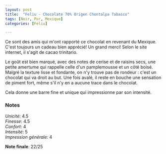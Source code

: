 ```yaml
---
layout: post
title:  "Feliu - Chocolate 70% Origen Chontalpa Tabasco"
tags: [Noir, Pur, Mexique] 
categories: [Feliu]

---
```


Ce sont des amis qui m'ont rapporté ce chocolat en revenant du Mexique. C'est toujours un cadeau bien apprécié! Un grand merci! Selon le site internet, il s'agit de cacao trinitario.

Le goût est bien marqué, avec des notes de cerise et de raisins secs, une petite amertume qui rappelle celle d'un pamplemousse et un côté boisé. Malgré la texture lisse et fondante, on n'y trouve pas de rondeur : c'est un chocolat qui va droit au but. Une fois avalé, il reste en bouche une sensation de piment fort, même s'il n'y en a aucune trace dans le chocolat.

Cela donne une barre fine et unique qui impressionne par son intensité. 

### Notes

_Unicité_: 4.5  
_Finesse_: 4.5  
_Confort_: 4  
_Intensité_: 5  
_Impression générale_: 4  

**Note finale**: 22/25